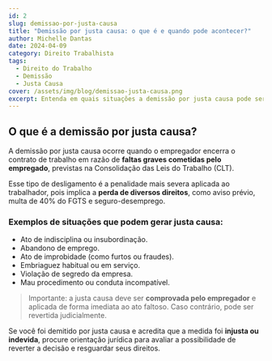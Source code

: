 ```yaml
---
id: 2
slug: demissao-por-justa-causa
title: "Demissão por justa causa: o que é e quando pode acontecer?"
author: Michelle Dantas
date: 2024-04-09
category: Direito Trabalhista
tags:
  - Direito do Trabalho
  - Demissão
  - Justa Causa
cover: /assets/img/blog/demissao-justa-causa.png
excerpt: Entenda em quais situações a demissão por justa causa pode ser aplicada e quais são os direitos do trabalhador nesse cenário.
---
```


## O que é a demissão por justa causa?

A demissão por justa causa ocorre quando o empregador encerra o contrato de trabalho em razão de **faltas graves cometidas pelo empregado**, previstas na Consolidação das Leis do Trabalho (CLT).  

Esse tipo de desligamento é a penalidade mais severa aplicada ao trabalhador, pois implica a **perda de diversos direitos**, como aviso prévio, multa de 40% do FGTS e seguro-desemprego.

### Exemplos de situações que podem gerar justa causa:

- Ato de indisciplina ou insubordinação.  
- Abandono de emprego.  
- Ato de improbidade (como furtos ou fraudes).  
- Embriaguez habitual ou em serviço.  
- Violação de segredo da empresa.  
- Mau procedimento ou conduta incompatível.  

> Importante: a justa causa deve ser **comprovada pelo empregador** e aplicada de forma imediata ao ato faltoso. Caso contrário, pode ser revertida judicialmente.

Se você foi demitido por justa causa e acredita que a medida foi **injusta ou indevida**, procure orientação jurídica para avaliar a possibilidade de reverter a decisão e resguardar seus direitos.
